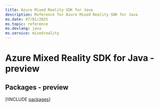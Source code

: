 ```yaml
---
title: Azure Mixed Reality SDK for Java
description: Reference for Azure Mixed Reality SDK for Java
ms.date: 07/01/2025
ms.topic: reference
ms.devlang: java
ms.service: mixedreality
---
```

# Azure Mixed Reality SDK for Java - preview
## Packages - preview
[!INCLUDE [packages](mixed-reality-index.md)]